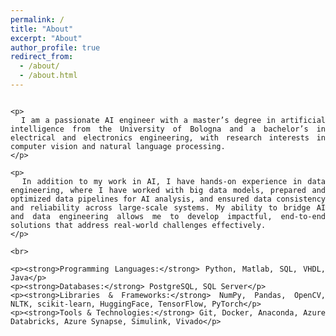 ```yaml
---
permalink: /
title: "About"
excerpt: "About"
author_profile: true
redirect_from: 
  - /about/
  - /about.html
---
```


<style>
    /* Ensure the title is fully visible with proper spacing */
  .page__title {
    text-align: left;
    font-family: Arial, sans-serif;
    font-size: 2em; /* Adjust font size */
    font-weight: bold;
    color: dark grey;
    margin: 0px 0 40px; /* Add sufficient margin above and below */
    padding-top: 20px; /* Add padding in case of header overlap */
  }

  .content-container {
    text-align: justify; /* Justify-align the About content */
  }
  .content-container p {
    margin-bottom: 0; /* Removes extra space between sections */
  }
</style>

<div style="display: flex; justify-content: center;">
  <div class="content-container" style="max-width: 800px; width: 100%;">
    
    <p>
      I am a passionate AI engineer with a master’s degree in artificial intelligence from the University of Bologna and a bachelor’s in electrical and electronics engineering, with research interests in computer vision and natural language processing.
    </p>

    <p>
      In addition to my work in AI, I have hands-on experience in data engineering, where I have worked with big data models, prepared and optimized data pipelines for AI analysis, and ensured data consistency and reliability across large-scale systems. My ability to bridge AI and data engineering allows me to develop impactful, end-to-end solutions that address real-world challenges effectively.
    </p>

    <br>

    <p><strong>Programming Languages:</strong> Python, Matlab, SQL, VHDL, Java</p>
    <p><strong>Databases:</strong> PostgreSQL, SQL Server</p>
    <p><strong>Libraries & Frameworks:</strong> NumPy, Pandas, OpenCV, NLTK, scikit-learn, HuggingFace, TensorFlow, PyTorch</p>
    <p><strong>Tools & Technologies:</strong> Git, Docker, Anaconda, Azure Databricks, Azure Synapse, Simulink, Vivado</p>

  </div>
</div>
